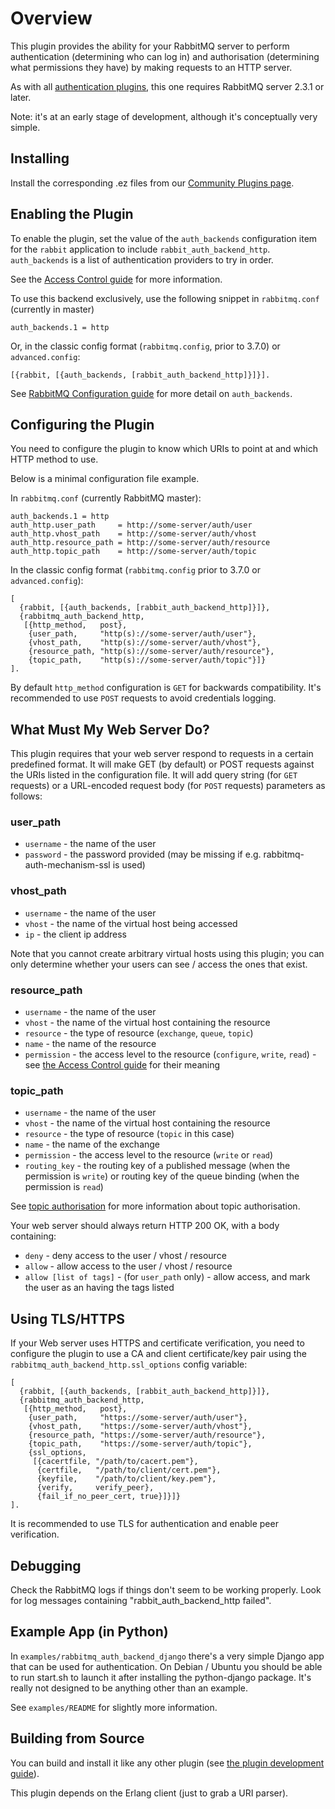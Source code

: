# Overview

This plugin provides the ability for your RabbitMQ server to perform
authentication (determining who can log in) and authorisation
(determining what permissions they have) by making requests to an HTTP
server.

As with all [authentication plugins](http://rabbitmq.com/access-control.html), this one requires RabbitMQ server
2.3.1 or later.

Note: it's at an early stage of development, although it's
conceptually very simple.

## Installing

Install the corresponding .ez files from our
[Community Plugins page](http://www.rabbitmq.com/community-plugins.html).

## Enabling the Plugin

To enable the plugin, set the value of the `auth_backends` configuration item
for the `rabbit` application to include `rabbit_auth_backend_http`.
`auth_backends` is a list of authentication providers to try in order.

See the [Access Control guide](http://rabbitmq.com/access-control.html) for more information.

To use this backend exclusively, use the following snippet in `rabbitmq.conf` (currently
in master)

    auth_backends.1 = http

Or, in the classic config format (`rabbitmq.config`, prior to 3.7.0) or `advanced.config`:

    [{rabbit, [{auth_backends, [rabbit_auth_backend_http]}]}].

See [RabbitMQ Configuration guide](http://www.rabbitmq.com/configure.html) for more detail
on `auth_backends`.

## Configuring the Plugin

You need to configure the plugin to know which URIs to point at
and which HTTP method to use.

Below is a minimal configuration file example.

In `rabbitmq.conf` (currently RabbitMQ master):

    auth_backends.1 = http
    auth_http.user_path     = http://some-server/auth/user
    auth_http.vhost_path    = http://some-server/auth/vhost
    auth_http.resource_path = http://some-server/auth/resource
    auth_http.topic_path    = http://some-server/auth/topic

In the classic config format (`rabbitmq.config` prior to 3.7.0 or `advanced.config`):

    [
      {rabbit, [{auth_backends, [rabbit_auth_backend_http]}]},
      {rabbitmq_auth_backend_http,
       [{http_method,   post},
        {user_path,     "http(s)://some-server/auth/user"},
        {vhost_path,    "http(s)://some-server/auth/vhost"},
        {resource_path, "http(s)://some-server/auth/resource"},
        {topic_path,    "http(s)://some-server/auth/topic"}]}
    ].

By default `http_method` configuration is `GET` for backwards compatibility. It's recommended
to use `POST` requests to avoid credentials logging.

## What Must My Web Server Do?

This plugin requires that your web server respond to requests in a
certain predefined format. It will make GET (by default) or POST requests
against the URIs listed in the configuration file. It will add query string
(for `GET` requests) or a URL-encoded request body (for `POST` requests) parameters as follows:

### user_path

* `username` - the name of the user
* `password` - the password provided (may be missing if e.g. rabbitmq-auth-mechanism-ssl is used)

### vhost_path

* `username`   - the name of the user
* `vhost`      - the name of the virtual host being accessed
* `ip`         - the client ip address

Note that you cannot create arbitrary virtual hosts using this plugin; you can only determine whether your users can see / access the ones that exist.

### resource_path

* `username`    - the name of the user
* `vhost`       - the name of the virtual host containing the resource
* `resource`    - the type of resource (`exchange`, `queue`, `topic`)
* `name`        - the name of the resource
* `permission`  - the access level to the resource (`configure`, `write`, `read`) - see [the Access Control guide](http://www.rabbitmq.com/access-control.html) for their meaning

### topic_path

* `username`    - the name of the user
* `vhost`       - the name of the virtual host containing the resource
* `resource`    - the type of resource (`topic` in this case)
* `name`        - the name of the exchange
* `permission`  - the access level to the resource (`write` or `read`)
* `routing_key` - the routing key of a published message (when the permission is `write`)
or routing key of the queue binding (when the permission is `read`)

See [topic authorisation](http://www.rabbitmq.com/access-control.html#topic-authorisation) for more information
about topic authorisation.

Your web server should always return HTTP 200 OK, with a body
containing:

* `deny`  - deny access to the user / vhost / resource
* `allow` - allow access to the user / vhost / resource
* `allow [list of tags]` - (for `user_path` only) - allow access, and mark the user as an having the tags listed

## Using TLS/HTTPS

If your Web server uses HTTPS and certificate verification, you need to
configure the plugin to use a CA and client certificate/key pair using the `rabbitmq_auth_backend_http.ssl_options` config variable:

    [
      {rabbit, [{auth_backends, [rabbit_auth_backend_http]}]},
      {rabbitmq_auth_backend_http,
       [{http_method,   post},
        {user_path,     "https://some-server/auth/user"},
        {vhost_path,    "https://some-server/auth/vhost"},
        {resource_path, "https://some-server/auth/resource"},
        {topic_path,    "https://some-server/auth/topic"},
        {ssl_options,
         [{cacertfile, "/path/to/cacert.pem"},
          {certfile,   "/path/to/client/cert.pem"},
          {keyfile,    "/path/to/client/key.pem"},
          {verify,     verify_peer},
          {fail_if_no_peer_cert, true}]}]}
    ].

It is recommended to use TLS for authentication and enable peer verification.


## Debugging

Check the RabbitMQ logs if things don't seem to be working
properly. Look for log messages containing "rabbit_auth_backend_http
failed".

## Example App (in Python)

In `examples/rabbitmq_auth_backend_django` there's a very simple
Django app that can be used for authentication. On Debian / Ubuntu you
should be able to run start.sh to launch it after installing the
python-django package. It's really not designed to be anything other
than an example.

See `examples/README` for slightly more information.

## Building from Source

You can build and install it like any other plugin (see
[the plugin development guide](http://www.rabbitmq.com/plugin-development.html)).

This plugin depends on the Erlang client (just to grab a URI parser).
